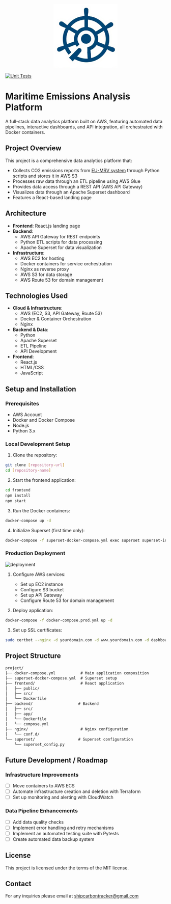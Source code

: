 <p align="center">
  <img src="frontend/public/icon_for_the_name_shipcarbontracker_blue%20(1).png" width="200" height="200">
</p>

[![Unit Tests](https://github.com/vasileiosvyzas/maritime-emissions-analysis-platform/actions/workflows/github-actions.yml/badge.svg)](https://github.com/vasileiosvyzas/maritime-emissions-analysis-platform/actions/workflows/github-actions.yml)

# Maritime Emissions Analysis Platform
A full-stack data analytics platform built on AWS, featuring automated data pipelines, interactive dashboards, and API integration, all orchestrated with Docker containers.

## Project Overview
This project is a comprehensive data analytics platform that:
- Collects CO2 emissions reports from <a href="https://mrv.emsa.europa.eu/#public/emission-report" target="_blank">EU-MRV system</a> through Python scripts and stores it in AWS S3
- Processes raw data through an ETL pipeline using AWS Glue
- Provides data access through a REST API (AWS API Gateway)
- Visualizes data through an Apache Superset dashboard
- Features a React-based landing page

## Architecture
- **Frontend**: React.js landing page
- **Backend**: 
  - AWS API Gateway for REST endpoints
  - Python ETL scripts for data processing
  - Apache Superset for data visualization
- **Infrastructure**:
  - AWS EC2 for hosting
  - Docker containers for service orchestration
  - Nginx as reverse proxy
  - AWS S3 for data storage
  - AWS Route 53 for domain management

## Technologies Used
- **Cloud & Infrastructure**:
  - AWS (EC2, S3, API Gateway, Route 53)
  - Docker & Container Orchestration
  - Nginx
- **Backend & Data**:
  - Python
  - Apache Superset
  - ETL Pipeline
  - API Development
- **Frontend**:
  - React.js
  - HTML/CSS
  - JavaScript

## Setup and Installation

### Prerequisites
- AWS Account
- Docker and Docker Compose
- Node.js
- Python 3.x

### Local Development Setup
1. Clone the repository:
```bash
git clone [repository-url]
cd [repository-name]
```

2. Start the frontend application:
```bash
cd frontend
npm install
npm start
```

3. Run the Docker containers:
```bash
docker-compose up -d
```

4. Initialize Superset (first time only):
```bash
docker-compose -f superset-docker-compose.yml exec superset superset-init
```

### Production Deployment
![deployment](https://github.com/user-attachments/assets/10ff226b-9d2e-4d63-8b7d-70c19fb821ca)

1. Configure AWS services:
   - Set up EC2 instance
   - Configure S3 bucket
   - Set up API Gateway
   - Configure Route 53 for domain management

2. Deploy application:
```bash
docker-compose -f docker-compose.prod.yml up -d
```

3. Set up SSL certificates:
```bash
sudo certbot --nginx -d yourdomain.com -d www.yourdomain.com -d dashboard.yourdomain.com
```

## Project Structure
```
project/
├── docker-compose.yml           # Main application composition
├── superset-docker-compose.yml  # Superset setup
├── frontend/                    # React application
│   ├── public/
│   ├── src/
│   └── Dockerfile
├── backend/                    # Backend
│   ├── src/
│   ├── app/
│   └── Dockerfile
│   └── compose.yml
├── nginx/                       # Nginx configuration
│   └── conf.d/
└── superset/                   # Superset configuration
    └── superset_config.py
```

## Future Development / Roadmap
### Infrastructure Improvements
- [ ] Move containers to AWS ECS
- [ ] Automate infrastructure creation and deletion with Terraform
- [ ] Set up monitoring and alerting with CloudWatch

### Data Pipeline Enhancements
- [ ] Add data quality checks
- [ ] Implement error handling and retry mechanisms
- [ ] Implement an automated testing suite with Pytests
- [ ] Create automated data backup system

## License
This project is licensed under the terms of the MIT license.

## Contact
For any inquiries please email at shipcarbontracker@gmail.com
